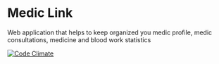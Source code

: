 Medic Link
========================
Web application that helps to keep organized you medic profile, medic consultations, medicine and blood work statistics

[![Code Climate](https://codeclimate.com/github/epintos/mediclink.png)](https://codeclimate.com/github/epintos/mediclink)
